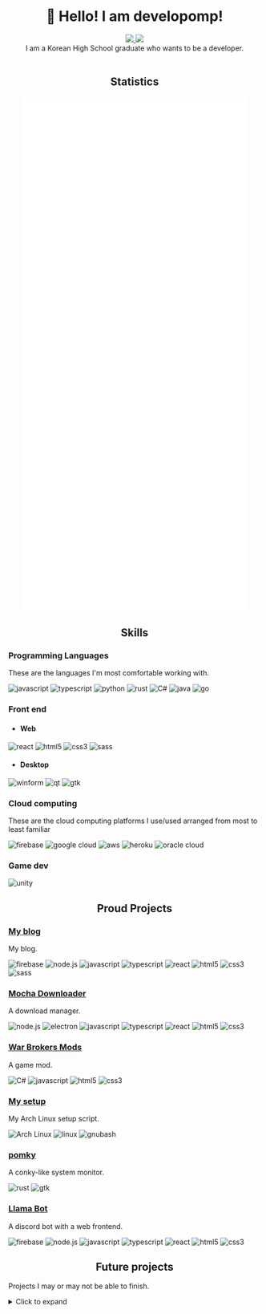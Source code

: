 <h1 align="center">👋 Hello! I am developomp!</h1>

<p align="center">
	<a href="https://developomp.com">
		<img src="https://img.shields.io/badge/website-grey?style=for-the-badge" />
	</a>
	<a href="https://www.buymeacoffee.com/developomp">
		<img src="https://img.shields.io/badge/buy_me_a_coffee-yellow?style=for-the-badge" />
	</a>
	<br />
	I am a Korean High School graduate who wants to be a developer.<br />
    <br />
</p>

<h2 align="center">Statistics</h2>

<p align="center">
	<a href="https://github.com/lowlighter/metrics">
		<img alt="Github metrics" src="./github-metrics.svg"/>
	</a>
</p>

<h2 align="center">Skills</h2>

<!-- https://github.com/simple-icons/simple-icons/blob/develop/slugs.md -->

### Programming Languages

These are the languages I'm most comfortable working with.

![javascript](https://img.shields.io/badge/javascript-F7DF1E?style=for-the-badge&logo=javascript&logoColor=000000)
![typescript](https://img.shields.io/badge/typescript-1D6BBE?style=for-the-badge&logo=typescript&logoColor=FFFFFF)
![python](https://img.shields.io/badge/python-1171AE?style=for-the-badge&logo=python&logoColor=FFFFFF)
![rust](https://img.shields.io/badge/rust-A4310D?style=for-the-badge&logo=rust&logoColor=FFFFFF)
![C#](https://img.shields.io/badge/C%23-350064?style=for-the-badge&logo=c-sharp&logoColor=FFFFFF)
![java](https://img.shields.io/badge/java-F24335?style=for-the-badge&logo=java&logoColor=FFFFFF)
![go](https://img.shields.io/badge/go-6AD7E5?style=for-the-badge&logo=go&logoColor=FFFFFF)

### Front end

- #### Web

![react](https://img.shields.io/badge/React-202020?style=for-the-badge&logo=react&logoColor=61DAFB)
![html5](https://img.shields.io/badge/HTML5-E34F26?style=for-the-badge&logo=html5&logoColor=FFFFFF)
![css3](https://img.shields.io/badge/CSS3-1255AA?style=for-the-badge&logo=css3&logoColor=FFFFFF)
![sass](https://img.shields.io/badge/Sass-D93491?style=for-the-badge&logo=sass&logoColor=FFFFFF)

- #### Desktop

![winform](https://img.shields.io/badge/winform-004B7C?style=for-the-badge)
![qt](https://img.shields.io/badge/qt-00D74C?style=for-the-badge&logo=qt&logoColor=FFFFFF)
![gtk](https://img.shields.io/badge/gtk-6195C6?style=for-the-badge)

### Cloud computing

These are the cloud computing platforms I use/used arranged from most to least familiar

![firebase](https://img.shields.io/badge/firebase-FAC207?style=for-the-badge&logo=firebase&logoColor=FFFFFF)
![google cloud](https://img.shields.io/badge/Google_Cloud-4285F4?style=for-the-badge&logo=google-cloud&logoColor=FFFFFF)
![aws](https://img.shields.io/badge/aws-FF8300?style=for-the-badge&logo=amazonaws&logoColor=FFFFFF)
![heroku](https://img.shields.io/badge/Heroku-550092?style=for-the-badge&logo=heroku&logoColor=FFFFFF)
![oracle cloud](https://img.shields.io/badge/oracle_cloud-C74634?style=for-the-badge&logo=oracle&logoColor=FFFFFF)

### Game dev

![unity](https://img.shields.io/badge/unity-000000?style=for-the-badge&logo=unity&logoColor=FFFFFF)

<h2 align="center">Proud Projects</h2>

### [My blog](https://github.com/developomp/developomp-site)

My blog.

![firebase](https://img.shields.io/badge/firebase-FAC207?style=for-the-badge&logo=firebase&logoColor=FFFFFF)
![node.js](https://img.shields.io/badge/Node.js-303030?style=for-the-badge&logo=node.js&logoColor=FFFFFF)
![javascript](https://img.shields.io/badge/JavaScript-F7DF1E?style=for-the-badge&logo=javascript&logoColor=000000)
![typescript](https://img.shields.io/badge/typescript-1D6BBE?style=for-the-badge&logo=typescript&logoColor=FFFFFF)
![react](https://img.shields.io/badge/React-202020?style=for-the-badge&logo=react&logoColor=61DAFB)
![html5](https://img.shields.io/badge/HTML5-E34F26?style=for-the-badge&logo=html5&logoColor=FFFFFF)
![css3](https://img.shields.io/badge/CSS3-1255AA?style=for-the-badge&logo=css3&logoColor=FFFFFF)
![sass](https://img.shields.io/badge/Sass-D93491?style=for-the-badge&logo=sass&logoColor=FFFFFF)

### [Mocha Downloader](https://github.com/Mocha-Downloader)

A download manager.

![node.js](https://img.shields.io/badge/Node.js-303030?style=for-the-badge&logo=node.js&logoColor=FFFFFF)
![electron](https://img.shields.io/badge/electron-292B37?style=for-the-badge&logo=electron&logoColor=78E5ED)
![javascript](https://img.shields.io/badge/JavaScript-F7DF1E?style=for-the-badge&logo=javascript&logoColor=000000)
![typescript](https://img.shields.io/badge/typescript-1D6BBE?style=for-the-badge&logo=typescript&logoColor=FFFFFF)
![react](https://img.shields.io/badge/React-202020?style=for-the-badge&logo=react&logoColor=61DAFB)
![html5](https://img.shields.io/badge/HTML5-E34F26?style=for-the-badge&logo=html5&logoColor=FFFFFF)
![css3](https://img.shields.io/badge/CSS3-1255AA?style=for-the-badge&logo=css3&logoColor=FFFFFF)

### [War Brokers Mods](https://github.com/War-Brokers-Mods)

A game mod.

![C#](https://img.shields.io/badge/C%23-350064?style=for-the-badge&logo=c-sharp&logoColor=FFFFFF)
![javascript](https://img.shields.io/badge/JavaScript-F7DF1E?style=for-the-badge&logo=javascript&logoColor=000000)
![html5](https://img.shields.io/badge/HTML5-E34F26?style=for-the-badge&logo=html5&logoColor=FFFFFF)
![css3](https://img.shields.io/badge/CSS3-1255AA?style=for-the-badge&logo=css3&logoColor=FFFFFF)

### [My setup](https://github.com/developomp/setup)

My Arch Linux setup script.

![Arch Linux](https://img.shields.io/badge/arch_linux-1793D1?style=for-the-badge&logo=archlinux&logoColor=FFFFFF)
![linux](https://img.shields.io/badge/linux-1E1E1E?style=for-the-badge&logo=linux&logoColor=FFFFFF)
![gnubash](https://img.shields.io/badge/bash-283037?style=for-the-badge&logo=gnubash&logoColor=FFFFFF)

### [pomky](https://github.com/developomp/pomky)

A conky-like system monitor.

![rust](https://img.shields.io/badge/rust-A4310D?style=for-the-badge&logo=rust&logoColor=FFFFFF)
![gtk](https://img.shields.io/badge/gtk-6195C6?style=for-the-badge)

### [Llama Bot](https://github.com/llama-bot)

A discord bot with a web frontend.

![firebase](https://img.shields.io/badge/firebase-FAC207?style=for-the-badge&logo=firebase&logoColor=FFFFFF)
![node.js](https://img.shields.io/badge/Node.js-303030?style=for-the-badge&logo=node.js&logoColor=FFFFFF)
![javascript](https://img.shields.io/badge/JavaScript-F7DF1E?style=for-the-badge&logo=javascript&logoColor=000000)
![typescript](https://img.shields.io/badge/typescript-1D6BBE?style=for-the-badge&logo=typescript&logoColor=FFFFFF)
![react](https://img.shields.io/badge/React-202020?style=for-the-badge&logo=react&logoColor=61DAFB)
![html5](https://img.shields.io/badge/HTML5-E34F26?style=for-the-badge&logo=html5&logoColor=FFFFFF)
![css3](https://img.shields.io/badge/CSS3-1255AA?style=for-the-badge&logo=css3&logoColor=FFFFFF)

<h2 align="center">Future projects</h2>

Projects I may or may not be able to finish.

<details>
  <summary>Click to expand</summary>
  
### boy-lang

My own programming language.

![rust](https://img.shields.io/badge/rust-A4310D?style=for-the-badge&logo=rust&logoColor=FFFFFF)
![llvm](https://img.shields.io/badge/llvm-000000?style=for-the-badge&logo=llvm&logoColor=FFFFFF)

### WB-Homepage

A new homepage for [warbrokers.io](https://warbrokers.io).

![Vue.js](https://img.shields.io/badge/Vue.js-4FC08D?style=for-the-badge&logo=vuedotjs&logoColor=FFFFFF)
![node.js](https://img.shields.io/badge/Node.js-303030?style=for-the-badge&logo=node.js&logoColor=FFFFFF)
![javascript](https://img.shields.io/badge/JavaScript-F7DF1E?style=for-the-badge&logo=javascript&logoColor=000000)
![typescript](https://img.shields.io/badge/typescript-1D6BBE?style=for-the-badge&logo=typescript&logoColor=FFFFFF)
![html5](https://img.shields.io/badge/HTML5-E34F26?style=for-the-badge&logo=html5&logoColor=FFFFFF)
![css3](https://img.shields.io/badge/CSS3-1255AA?style=for-the-badge&logo=css3&logoColor=FFFFFF)
![sass](https://img.shields.io/badge/Sass-D93491?style=for-the-badge&logo=sass&logoColor=FFFFFF)

</details>
